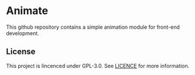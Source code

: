 # Animate
This github repository contains a simple animation module for front-end development.

## License

This project is lincenced under GPL-3.0. See [LICENCE](LICENCE) for more information.